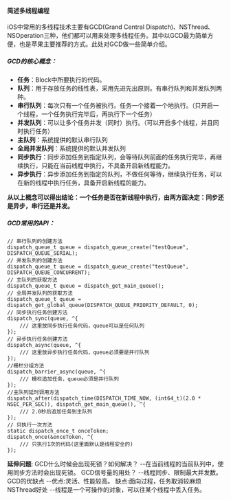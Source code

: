 #### 简述多线程编程
iOS中常用的多线程技术主要有GCD(Grand Central Dispatch)、NSThread、NSOperation三种，他们都可以用来处理多线程任务。其中以GCD最为简单方便，也是苹果主要推荐的方式。此处对GCD做一些简单介绍。

##### GCD的核心概念：
* **任务**：Block中所要执行的代码。
* **队列**：用于存放任务的线性表，采用先进先出原则。有串行队列和并发队列两种。
* **串行队列**：每次只有一个任务被执行。任务一个接着一个地执行。（只开启一个线程，一个任务执行完毕后，再执行下一个任务）
* **并发队列**：可以让多个任务并发（同时）执行。（可以开启多个线程，并且同时执行任务）
* **主队列**：系统提供的默认串行队列
* **全局并发队列**：系统提供的默认并发队列
* **同步执行**：同步添加任务到指定队列，会等待队列前面的任务执行完毕，再继续执行，只能在当前线程中执行，不具备开启新线程能力。
* **异步执行**：异步添加任务到指定的队列，不做任何等待，继续执行任务，可以在新的线程中执行任务，具备开启新线程的能力。

**从以上概念可以得出结论：一个任务是否在新线程中执行，由两方面决定：同步还是异步，串行还是并发。**

##### GCD常用的API：
```
// 串行队列的创建方法
dispatch_queue_t queue = dispatch_queue_create("testQueue", DISPATCH_QUEUE_SERIAL);
// 并发队列的创建方法
dispatch_queue_t queue = dispatch_queue_create("testQueue", DISPATCH_QUEUE_CONCURRENT);
// 主队列的获取方法
dispatch_queue_t queue = dispatch_get_main_queue();
// 全局并发队列的获取方法
dispatch_queue_t queue = dispatch_get_global_queue(DISPATCH_QUEUE_PRIORITY_DEFAULT, 0);
// 同步执行任务创建方法
dispatch_sync(queue, ^{
    /// 这里放同步执行任务代码，queue可以是任何队列
});
// 异步执行任务创建方法
dispatch_async(queue, ^{
    /// 这里放异步执行任务代码，queue必须要是并行队列
});
//栅栏分组方法
dispatch_barrier_async(queue, ^{
    /// 栅栏追加任务，queue必须是并行队列
});
//主队列延时调用方法
dispatch_after(dispatch_time(DISPATCH_TIME_NOW, (int64_t)(2.0 * NSEC_PER_SEC)), dispatch_get_main_queue(), ^{
    /// 2.0秒后追加任务到主队列
});
// 只执行一次方法
static dispatch_once_t onceToken;
dispatch_once(&onceToken, ^{
    /// 只执行1次的代码(这里面默认是线程安全的)
});
```

**延伸问题**:
GCD什么时候会出现死锁？如何解决？
--在当前线程的当前队列中，使用同步方法时会出现死锁。
GCD信号量的用处？
--线程同步、限制最大并发数。
GCD的优缺点
--优点:灵活、性能较高。 缺点:面向过程，任务取消较麻烦
NSThread好处
--线程是一个可操作的对象，可以往某个线程中丢入任务。